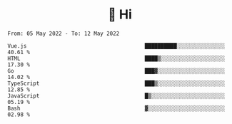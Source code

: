 <h1 align="center">👋 Hi</h1>
<!-- <h3 align="center">An enthusiastic frontend developer</h3> -->

<!--START_SECTION:waka-->

```text
From: 05 May 2022 - To: 12 May 2022

Vue.js                                     ██████████░░░░░░░░░░░░░░░   40.61 %
HTML                                       ████▒░░░░░░░░░░░░░░░░░░░░   17.30 %
Go                                         ███▓░░░░░░░░░░░░░░░░░░░░░   14.02 %
TypeScript                                 ███▒░░░░░░░░░░░░░░░░░░░░░   12.85 %
JavaScript                                 █▒░░░░░░░░░░░░░░░░░░░░░░░   05.19 %
Bash                                       ▓░░░░░░░░░░░░░░░░░░░░░░░░   02.98 %
```

<!--END_SECTION:waka-->
